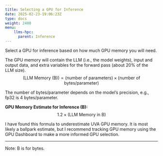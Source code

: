 ```yaml
---
title: Selecting a GPU for Inference
date: 2025-02-23-19:06:23Z
type: docs 
weight: 2400
menu: 
    llms-hpc:
      parent: Inference
---
```



Select a GPU for inference based on how much GPU memory you will need.

The GPU memory will contain the LLM (i.e., the model weights), input and output data, and extra variables for the forward pass (about 20% of the LLM size). $$ (\text{LLM Memory (B)}) = (\text{number of parameters}) \times (\text{number of bytes/parameter}) $$

The number of bytes/parameter depends on the model’s precision, e.g., fp32 is 4 bytes/parameter.

__GPU Memory Estimate for Inference (B):__ $$ 1.2 \times (\text{LLM Memory in B})$$

I have found this formula to underestimate UVA GPU memory.  It is most likely a ballpark estimate, but I recommend tracking GPU memory using the GPU Dashboard to make a more informed GPU selection.

---

Note: B is for bytes.

